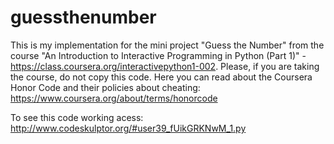 # guessthenumber
This is my implementation for the mini project "Guess the Number" from the course "An Introduction to Interactive Programming in Python (Part 1)" - https://class.coursera.org/interactivepython1-002. Please, if you are taking the course, do not copy this code. Here you can read about the Coursera Honor Code and their policies about cheating: https://www.coursera.org/about/terms/honorcode

To see this code working acess: http://www.codeskulptor.org/#user39_fUikGRKNwM_1.py
